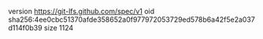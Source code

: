 version https://git-lfs.github.com/spec/v1
oid sha256:4ee0cbc51370afde358652a0f977972053729ed578b6a42f5e2a037d114f0b39
size 1124
